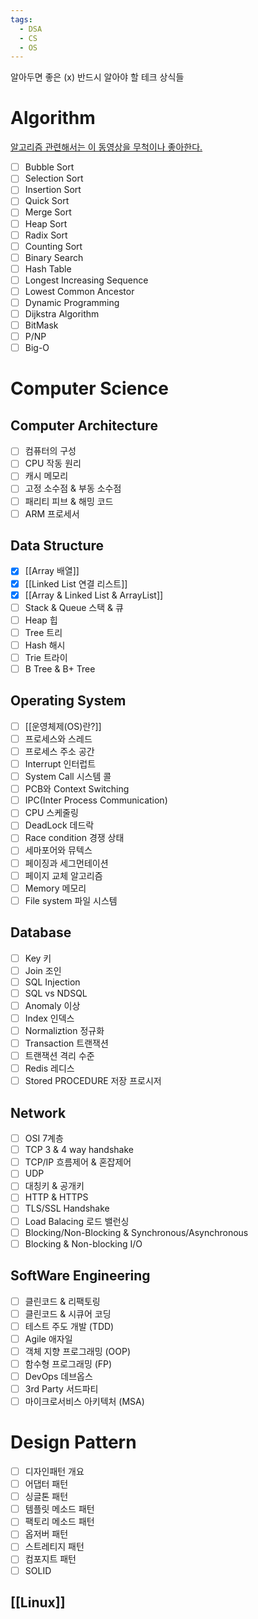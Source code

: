 ```yaml
---
tags:
  - DSA
  - CS
  - OS
---
```

알아두면 좋은 (x)
반드시 알아야 할 테크 상식들

# Algorithm

[알고리즘 관련해서는 이 동영상을 무척이나 좋아한다.](https://www.youtube.com/watch?v=kPRA0W1kECg)

- [ ] Bubble Sort
- [ ] Selection Sort
- [ ] Insertion Sort
- [ ] Quick Sort
- [ ] Merge Sort
- [ ] Heap Sort
- [ ] Radix Sort
- [ ] Counting Sort
- [ ] Binary Search
- [ ] Hash Table
- [ ] Longest Increasing Sequence
- [ ] Lowest Common Ancestor
- [ ] Dynamic Programming
- [ ] Dijkstra Algorithm
- [ ] BitMask
- [ ] P/NP
- [ ] Big-O

# Computer Science

## Computer Architecture

- [ ] 컴퓨터의 구성
- [ ] CPU 작동 원리
- [ ] 캐시 메모리
- [ ] 고정 소수점 & 부동 소수점
- [ ] 패리티 피브 & 해밍 코드
- [ ] ARM 프로세서

## Data Structure

- [x] [[Array 배열]]
- [x] [[Linked List 연결 리스트]]
- [x] [[Array & Linked List & ArrayList]]
- [ ] Stack & Queue 스택 & 큐
- [ ] Heap 힙
- [ ] Tree 트리
- [ ] Hash 해시
- [ ] Trie 트라이
- [ ] B Tree & B+ Tree

## Operating System

- [ ] [[운영체제(OS)란?]]
- [ ] 프로세스와 스레드
- [ ] 프로세스 주소 공간
- [ ] Interrupt 인터럽트
- [ ] System Call 시스템 콜
- [ ] PCB와 Context Switching
- [ ] IPC(Inter Process Communication)
- [ ] CPU 스케줄링
- [ ] DeadLock 데드락
- [ ] Race condition 경쟁 상태
- [ ] 세마포어와 뮤텍스
- [ ] 페이징과 세그먼테이션
- [ ] 페이지 교체 알고리즘
- [ ] Memory 메모리
- [ ] File system 파일 시스템

## Database

- [ ] Key 키
- [ ] Join 조인
- [ ] SQL Injection
- [ ] SQL vs NDSQL
- [ ] Anomaly 이상
- [ ] Index 인덱스
- [ ] Normaliztion 정규화
- [ ] Transaction 트랜잭션
- [ ] 트랜잭션 격리 수준
- [ ] Redis 레디스
- [ ] Stored PROCEDURE 저장 프로시저

## Network

- [ ] OSI 7계층
- [ ] TCP 3 & 4 way handshake
- [ ] TCP/IP 흐름제어 & 혼잡제어
- [ ] UDP
- [ ] 대칭키 & 공개키
- [ ] HTTP & HTTPS
- [ ] TLS/SSL Handshake
- [ ] Load Balacing 로드 밸런싱
- [ ] Blocking/Non-Blocking & Synchronous/Asynchronous
- [ ] Blocking & Non-blocking I/O

## SoftWare Engineering

- [ ] 클린코드 & 리팩토링
- [ ] 클린코드 & 시큐어 코딩
- [ ] 테스트 주도 개발 (TDD)
- [ ] Agile 애자일
- [ ] 객체 지향 프로그래밍 (OOP)
- [ ] 함수형 프로그래밍 (FP)
- [ ] DevOps 데브옵스
- [ ] 3rd Party 서드파티
- [ ] 마이크로서비스 아키텍처 (MSA)

# Design Pattern

- [ ] 디자인패턴 개요
- [ ] 어댑터 패턴
- [ ] 싱글톤 패턴
- [ ] 템플릿 메소드 패턴
- [ ] 팩토리 메소드 패턴
- [ ] 옵저버 패턴
- [ ] 스트레티지 패턴
- [ ] 컴포지트 패턴
- [ ] SOLID

## [[Linux]] 